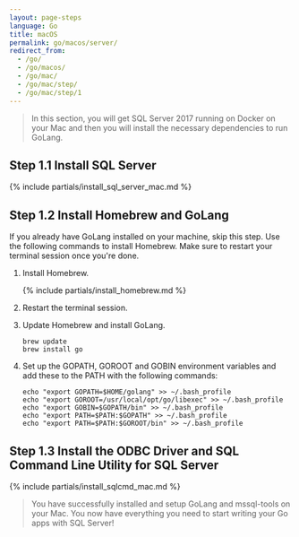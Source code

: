```yaml
---
layout: page-steps
language: Go
title: macOS
permalink: go/macos/server/
redirect_from:
  - /go/
  - /go/macos/
  - /go/mac/
  - /go/mac/step/
  - /go/mac/step/1
---
```


> In this section, you will get SQL Server 2017 running on Docker on your Mac and then you will install the necessary dependencies to run GoLang.

## Step 1.1 Install SQL Server

{% include partials/install_sql_server_mac.md %}

## Step 1.2 Install Homebrew and GoLang

If you already have GoLang installed on your machine, skip this step. Use the following commands to install Homebrew. Make sure to restart your terminal session once you're done.

1. Install Homebrew.

    {% include partials/install_homebrew.md %}

1. Restart the terminal session.

1. Update Homebrew and install GoLang.

    ```terminal
    brew update
    brew install go
    ```

1. Set up the GOPATH, GOROOT and GOBIN environment variables and add these to the PATH with the following commands:

    ```terminal
    echo "export GOPATH=$HOME/golang" >> ~/.bash_profile
    echo "export GOROOT=/usr/local/opt/go/libexec" >> ~/.bash_profile
    echo "export GOBIN=$GOPATH/bin" >> ~/.bash_profile
    echo "export PATH=$PATH:$GOPATH" >> ~/.bash_profile
    echo "export PATH=$PATH:$GOROOT/bin" >> ~/.bash_profile
    ```

## Step 1.3 Install the ODBC Driver and SQL Command Line Utility for SQL Server

{% include partials/install_sqlcmd_mac.md %}

> You have successfully installed and setup GoLang and mssql-tools on your Mac. You now have everything you need to start writing your Go apps with SQL Server!
